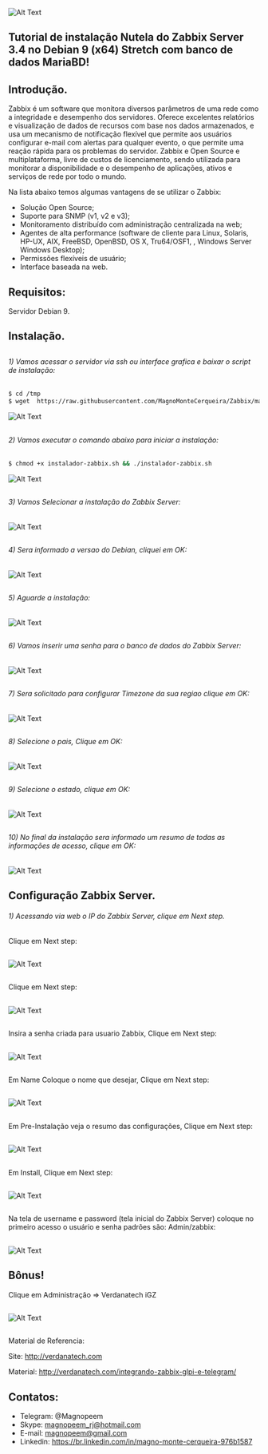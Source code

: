 
![Alt Text](https://github.com/MagnoMonteCerqueira/Zabbix/blob/master/Zabbix_3.4/src/img/Zabbix_server/banner_instalacao_zabbix_3.4.png)

##                                      Tutorial de instalação Nutela do Zabbix Server 3.4 no Debian 9 (x64) Stretch com banco de dados MariaBD!


## Introdução.

Zabbix é um software que monitora diversos parâmetros de uma rede como a integridade e desempenho dos servidores. Oferece excelentes relatórios e visualização de dados de recursos com base nos dados armazenados, e usa um mecanismo de notificação flexível que permite aos usuários configurar e-mail com alertas para qualquer evento, o que permite uma reação rápida para os problemas do servidor.
Zabbix e Open Source e multiplataforma, livre de custos de licenciamento, sendo utilizada para monitorar a disponibilidade e o desempenho de aplicações, ativos e serviços de rede por todo o mundo.

Na lista abaixo temos algumas vantagens de se utilizar o Zabbix:

* Solução Open Source;
* Suporte para SNMP (v1, v2 e v3);
* Monitoramento distribuído com administração centralizada na web;
* Agentes de alta performance (software de cliente para Linux, Solaris, HP-UX, AIX, FreeBSD, OpenBSD, OS X, Tru64/OSF1, , Windows Server Windows Desktop);
* Permissões flexíveis de usuário;
* Interface baseada na web.


## Requisitos:

Servidor Debian 9.


## Instalação.

##
###### 1)  Vamos acessar o servidor via ssh ou interface grafica e baixar o script de instalação:

```sh
$ cd /tmp
$ wget  https://raw.githubusercontent.com/MagnoMonteCerqueira/Zabbix/master/Dicas_e_Truques/Zabbix_Server/Instalacao_3.4/Nutela/Arquivos/instalador-zabbix.sh
```
![Alt Text](https://github.com/MagnoMonteCerqueira/Zabbix/blob/master/Zabbix_3.4/src/img/Zabbix_server/nutela01.PNG)

##
###### 2)  Vamos executar o comando abaixo para iniciar a instalação:

```sh
$ chmod +x instalador-zabbix.sh && ./instalador-zabbix.sh 
```
![Alt Text](https://github.com/MagnoMonteCerqueira/Zabbix/blob/master/Zabbix_3.4/src/img/Zabbix_server/nutela02.PNG)

##
###### 3)  Vamos Selecionar a instalação do Zabbix Server:
![Alt Text](https://github.com/MagnoMonteCerqueira/Zabbix/blob/master/Zabbix_3.4/src/img/Zabbix_server/nutela03.PNG)

##
###### 4)  Sera informado a versao do Debian, cliquei em OK:
![Alt Text](https://github.com/MagnoMonteCerqueira/Zabbix/blob/master/Zabbix_3.4/src/img/Zabbix_server/nutela04.PNG)

##
###### 5)  Aguarde a instalação:
![Alt Text](https://github.com/MagnoMonteCerqueira/Zabbix/blob/master/Zabbix_3.4/src/img/Zabbix_server/nutela05.PNG)

##
###### 6)  Vamos inserir uma senha para o banco de dados do Zabbix Server:
![Alt Text](https://github.com/MagnoMonteCerqueira/Zabbix/blob/master/Zabbix_3.4/src/img/Zabbix_server/nutela06.PNG)

##
###### 7)  Sera solicitado para configurar Timezone da sua regiao clique em OK:
![Alt Text](https://github.com/MagnoMonteCerqueira/Zabbix/blob/master/Zabbix_3.4/src/img/Zabbix_server/nutela07.PNG)

##
###### 8) Selecione o pais, Clique em OK:
![Alt Text](https://github.com/MagnoMonteCerqueira/Zabbix/blob/master/Zabbix_3.4/src/img/Zabbix_server/nutela08.PNG)

##
###### 9)  Selecione o estado, clique em OK:
![Alt Text](https://github.com/MagnoMonteCerqueira/Zabbix/blob/master/Zabbix_3.4/src/img/Zabbix_server/nutela9.PNG)

##
###### 10)  No final da instalação sera informado um resumo de todas as informações de acesso, clique em OK:
![Alt Text](https://github.com/MagnoMonteCerqueira/Zabbix/blob/master/Zabbix_3.4/src/img/Zabbix_server/nutela10.PNG)
##

## Configuração Zabbix Server.

###### 1) Acessando via web o IP do Zabbix Server, clique em Next step.
##
Clique em Next step:
##
![Alt Text](https://github.com/MagnoMonteCerqueira/Zabbix/blob/master/Zabbix_3.4/src/img/Zabbix_server/instalacao01.PNG)
##
Clique em Next step:
##
![Alt Text](https://github.com/MagnoMonteCerqueira/Zabbix/blob/master/Zabbix_3.4/src/img/Zabbix_server/instalacao02.PNG)
##
Insira a senha criada para usuario Zabbix, Clique em Next step:
##
![Alt Text](https://github.com/MagnoMonteCerqueira/Zabbix/blob/master/Zabbix_3.4/src/img/Zabbix_server/instalacao03.PNG)
##
Em Name Coloque o nome que desejar, Clique em Next step:
##
![Alt Text](https://github.com/MagnoMonteCerqueira/Zabbix/blob/master/Zabbix_3.4/src/img/Zabbix_server/instalacao04.PNG)
##
Em Pre-Instalação veja o resumo das configurações, Clique em Next step:
##
![Alt Text](https://github.com/MagnoMonteCerqueira/Zabbix/blob/master/Zabbix_3.4/src/img/Zabbix_server/instalacao05.PNG)
##
Em Install, Clique em Next step:
##
![Alt Text](https://github.com/MagnoMonteCerqueira/Zabbix/blob/master/Zabbix_3.4/src/img/Zabbix_server/instalacao06.PNG)
##
Na tela de username e password (tela inicial do Zabbix Server) coloque no primeiro acesso o usuário e senha padrões são: Admin/zabbix:
##
![Alt Text](https://github.com/MagnoMonteCerqueira/Zabbix/blob/master/Zabbix_3.4/src/img/Zabbix_server/instalacao07.PNG)
##
## Bônus!
Clique em Administração => Verdanatech iGZ
##
![Alt Text](https://github.com/MagnoMonteCerqueira/Zabbix/blob/master/Zabbix_3.4/src/img/Zabbix_server/integra-verdanatech.PNG)
##


Material de Referencia:

Site: http://verdanatech.com

Material: http://verdanatech.com/integrando-zabbix-glpi-e-telegram/

##

## Contatos:


* Telegram: @Magnopeem
* Skype: magnopeem_rj@hotmail.com
* E-mail: magnopeem@gmail.com
* Linkedin: https://br.linkedin.com/in/magno-monte-cerqueira-976b1587

